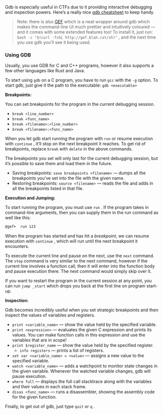Gdb is especially useful in CTFs due to it providing interactive debugging and inspection powers. Here’s a really nice [gdb cheatsheet](https://darkdust.net/files/GDB%20Cheat%20Sheet.pdf) to keep handy.

> Note: there is also [GEF](https://gef.readthedocs.io/en/master/) which is a neat wrapper around gdb which makes the command-line UI much prettier and intuitively coloured — and it comes with some extended features too! To install it, just run: `bash -c "$(curl -fsSL http://gef.blah.cat/sh)"` , and the next time you use gdb you’ll see it being used.

### Using GDB

Usually, you use GDB for C and C++ programs, however it also supports a few other languages like Rust and Java.

To start using `gdb` on a C program, you have to run `gcc` with the `-g` option. To start gdb, just give it the path to the executable: `gdb <executable>`

**Breakpoints:**

You can set breakpoints for the program in the current debugging session.

* `break <line_number>`
* `break <func_name>`
* `break <filename>:<line_number>`
* `break <filename>:<func_name>`

When you let gdb start running the program with `run` or resume execution with `continue` , it’ll stop on the next breakpoint it reaches. To get rid of breakpoints, replace `break` with `delete` in the above commands.

The breakpoints you set will only last for the current debugging session, but it’s possible to save them and load them in the future. 

* Saving breakpoints: `save breakpoints <filename>` — dumps all the breakpoints you’ve set into the file with the given name.
* Restoring breakpoints: `source <filename>` — reads the file and adds in all the breakpoints listed in that file.

**Execution and Jumping:**

To start running the program, you must use `run` . If the program takes in command-line arguments, then you can supply them in the run command as well like this:

```bash
@gef➤  run 123
```

When the program has started and has hit a *breakpoint*, we can resume execution with `continue` , which will run until the next breakpoint it encounters.

To execute the current line and pause on the next, use the `next` command. The `step` command is very similar to the next command, however if the current line involves a function call, then it will enter into the function body and pause execution there. The next command would simply skip over it.

If you want to restart the program in the current session at any point, you can run `jump _start` which drops you back at the first line on program start-up.

**Inspection:**

Gdb becomes incredibly useful when you set strategic breakpoints and then inspect the values of variables and registers.

* `print <variable_name>` — show the value held by the specified variable.
* `print <expression>` — evaluates the given C expression and prints its values. You can make function calls in this expression and use the variables that are in scope!
* `print $register_name` — show the value held by the specified register.
    - `info registers` — prints a list of registers.
* `set var <variable_name> = <value>` — assigns a new value to the specified variable.
* `watch <variable_name>` — adds a watchpoint to monitor state changes in the given variable. Whenever the watched variable changes, gdb will pause execution.
* `where full` — displays the full call stacktrace along with the variables and their values in each stack frame.
* `disas <func_name>` — runs a disassembler, showing the assembly code for the given function.

Finally, to get out of gdb, just type `quit` or `q` .

